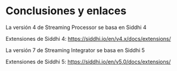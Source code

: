 # Conclusiones y enlaces

La versión 4 de Streaming Processor se basa en Siddhi 4

Extensiones de Siddhi 4: https://siddhi.io/en/v4.x/docs/extensions/

La versión 7 de Streaming Integrator se basa en Siddhi 5

Extensiones de Siddhi 5: https://siddhi.io/en/v5.0/docs/extensions/
